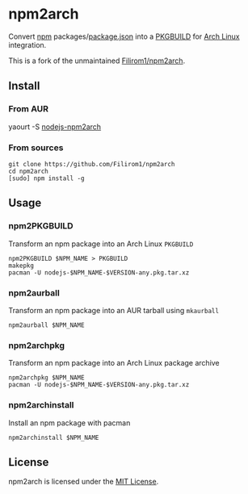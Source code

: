 npm2arch
========

Convert [npm](https://www.npmjs.com/) packages/[package.json](https://docs.npmjs.com/files/package.json) into a [PKGBUILD](https://www.archlinux.org/pacman/PKGBUILD.5.html) for [Arch Linux](https://www.archlinux.org/) integration.

This is a fork of the unmaintained [Filirom1/npm2arch](https://github.com/Filirom1/npm2arch).


Install
-------
### From AUR
yaourt -S [nodejs-npm2arch](https://aur.archlinux.org/packages/nodejs-npm2arch/)


### From sources

    git clone https://github.com/Filirom1/npm2arch
    cd npm2arch
    [sudo] npm install -g


Usage
-----

### npm2PKGBUILD

Transform an npm package into an Arch Linux `PKGBUILD`

    npm2PKGBUILD $NPM_NAME > PKGBUILD
    makepkg
    pacman -U nodejs-$NPM_NAME-$VERSION-any.pkg.tar.xz


### npm2aurball

Transform an npm package into an AUR tarball using `mkaurball`

    npm2aurball $NPM_NAME


### npm2archpkg

Transform an npm package into an Arch Linux package archive

    npm2archpkg $NPM_NAME
    pacman -U nodejs-$NPM_NAME-$VERSION-any.pkg.tar.xz


### npm2archinstall

Install an npm package with pacman

    npm2archinstall $NPM_NAME


License
-------

npm2arch is licensed under the [MIT License](https://github.com/Filirom1/npm2arch/blob/master/LICENSE).
